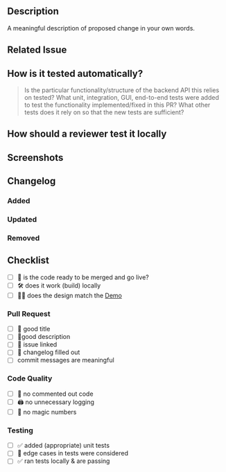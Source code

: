 ## Description

A meaningful description of proposed change in your own words.

## Related Issue


## How is it tested automatically?

> Is the particular functionality/structure of the backend API this relies on tested?
> What unit, integration, GUI, end-to-end tests were added to test the functionality implemented/fixed in this PR?
> What other tests does it rely on so that the new tests are sufficient?

## How should a reviewer test it locally


## Screenshots


## Changelog

### Added

### Updated

### Removed


## Checklist

- [ ]  🚀 is the code ready to be merged and go live?
- [ ]  🛠 does it work (build) locally
- [ ] 👩‍🎨 does the design match the [Demo](https://wazimap-ng-v1.webflow.io/demo)

### Pull Request

- [ ]  📰 good title
- [ ]  📝good description
- [ ]  🔖 issue linked
- [ ]  📖 changelog filled out
- [ ] commit messages are meaningful

### Code Quality

- [ ]  🚧 no commented out code
- [ ]  🖨 no unnecessary logging
- [ ]  🎱 no magic numbers

### Testing

- [ ]  ✅ added (appropriate) unit tests
- [ ]  💢 edge cases in tests were considered
- [ ]  ✅ ran tests locally & are passing
